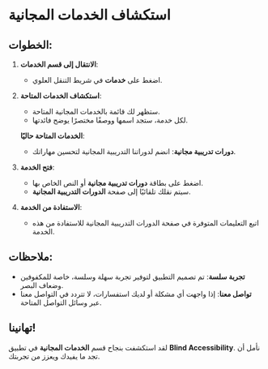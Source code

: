 # استكشاف الخدمات المجانية

## الخطوات:

1. **الانتقال إلى قسم الخدمات**:

   - اضغط على **خدمات** في شريط التنقل العلوي.

2. **استكشاف الخدمات المتاحة**:

   - ستظهر لك قائمة بالخدمات المجانية المتاحة.
   - لكل خدمة، ستجد اسمها ووصفًا مختصرًا يوضح فائدتها.

   **الخدمات المتاحة حاليًا**:

   - **دورات تدريبية مجانية**: انضم لدوراتنا التدريبية المجانية لتحسين مهاراتك.

3. **فتح الخدمة**:

   - اضغط على بطاقة **دورات تدريبية مجانية** أو النص الخاص بها.
   - سيتم نقلك تلقائيًا إلى صفحة **الدورات التدريبية المجانية**.

4. **الاستفادة من الخدمة**:

   - اتبع التعليمات المتوفرة في صفحة الدورات التدريبية المجانية للاستفادة من هذه الخدمة.

## ملاحظات:

- **تجربة سلسة**: تم تصميم التطبيق لتوفير تجربة سهلة وسلسة، خاصة للمكفوفين وضعاف البصر.
- **تواصل معنا**: إذا واجهت أي مشكلة أو لديك استفسارات، لا تتردد في التواصل معنا عبر وسائل التواصل المتاحة.

## تهانينا!

لقد استكشفت بنجاح قسم **الخدمات المجانية** في تطبيق **Blind Accessibility**. نأمل أن تجد ما يفيدك ويعزز من تجربتك.
